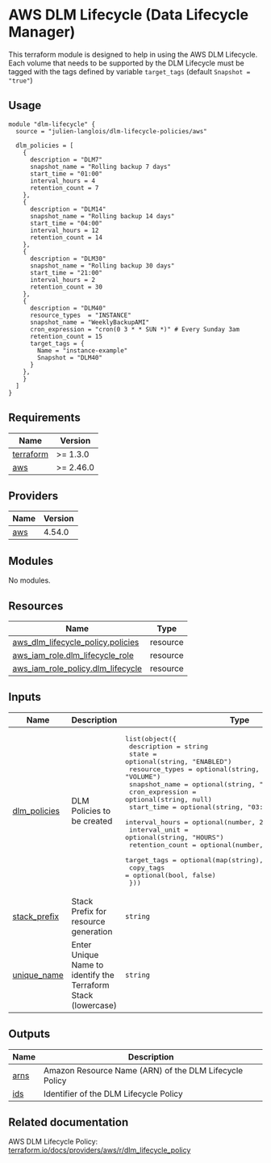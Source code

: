 # AWS DLM Lifecycle (Data Lifecycle Manager)

This terraform module is designed to help in using the AWS DLM Lifecycle. Each
volume that needs to be supported by the DLM Lifecycle must be tagged with
the tags defined by variable `target_tags` (default `Snapshot = "true"`)

## Usage

```hcl
module "dlm-lifecycle" {
  source = "julien-langlois/dlm-lifecycle-policies/aws"

  dlm_policies = [
    {
      description = "DLM7"
      snapshot_name = "Rolling backup 7 days"
      start_time = "01:00"
      interval_hours = 4
      retention_count = 7
    },
    {
      description = "DLM14"
      snapshot_name = "Rolling backup 14 days"
      start_time = "04:00"
      interval_hours = 12
      retention_count = 14
    },
    {
      description = "DLM30"
      snapshot_name = "Rolling backup 30 days"
      start_time = "21:00"
      interval_hours = 2
      retention_count = 30
    },
    {
      description = "DLM40"
      resource_types  = "INSTANCE"
      snapshot_name = "WeeklyBackupAMI"
      cron_expression = "cron(0 3 * * SUN *)" # Every Sunday 3am
      retention_count = 15
      target_tags = {
        Name = "instance-example"
        Snapshot = "DLM40"
      }
    },
    }
  ]
}
```

<!-- BEGINNING OF PRE-COMMIT-TERRAFORM DOCS HOOK -->
## Requirements

| Name | Version |
|------|---------|
| <a name="requirement_terraform"></a> [terraform](#requirement\_terraform) | >= 1.3.0 |
| <a name="requirement_aws"></a> [aws](#requirement\_aws) | >= 2.46.0 |

## Providers

| Name | Version |
|------|---------|
| <a name="provider_aws"></a> [aws](#provider\_aws) | 4.54.0 |

## Modules

No modules.

## Resources

| Name | Type |
|------|------|
| [aws_dlm_lifecycle_policy.policies](https://registry.terraform.io/providers/hashicorp/aws/latest/docs/resources/dlm_lifecycle_policy) | resource |
| [aws_iam_role.dlm_lifecycle_role](https://registry.terraform.io/providers/hashicorp/aws/latest/docs/resources/iam_role) | resource |
| [aws_iam_role_policy.dlm_lifecycle](https://registry.terraform.io/providers/hashicorp/aws/latest/docs/resources/iam_role_policy) | resource |

## Inputs

| Name | Description | Type | Default | Required |
|------|-------------|------|---------|:--------:|
| <a name="input_dlm_policies"></a> [dlm\_policies](#input\_dlm\_policies) | DLM Policies to be created | <pre>list(object({<br>    description     = string<br>    state           = optional(string, "ENABLED")<br>    resource_types  = optional(string, "VOLUME")<br>    snapshot_name   = optional(string, "")<br>    cron_expression = optional(string, null)<br>    start_time      = optional(string, "03:00")<br>    interval_hours  = optional(number, 24)<br>    interval_unit   = optional(string, "HOURS")<br>    retention_count = optional(number, 7)<br>    target_tags     = optional(map(string), { Snapshot = "true" })<br>    copy_tags       = optional(bool, false)<br>  }))</pre> | n/a | yes |
| <a name="input_stack_prefix"></a> [stack\_prefix](#input\_stack\_prefix) | Stack Prefix for resource generation | `string` | `"dlm_lifecycle"` | no |
| <a name="input_unique_name"></a> [unique\_name](#input\_unique\_name) | Enter Unique Name to identify the Terraform Stack (lowercase) | `string` | `"v1"` | no |

## Outputs

| Name | Description |
|------|-------------|
| <a name="output_arns"></a> [arns](#output\_arns) | Amazon Resource Name (ARN) of the DLM Lifecycle Policy |
| <a name="output_ids"></a> [ids](#output\_ids) | Identifier of the DLM Lifecycle Policy |
<!-- END OF PRE-COMMIT-TERRAFORM DOCS HOOK -->

## Related documentation

AWS DLM Lifecycle Policy: [terraform.io/docs/providers/aws/r/dlm_lifecycle_policy](https://www.terraform.io/docs/providers/aws/r/dlm_lifecycle_policy)
